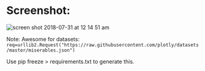 
# Screenshot:
![screen shot 2018-07-31 at 12 14 51 am](https://user-images.githubusercontent.com/29472568/43439064-e94b6f04-9456-11e8-9143-da24fbd040e0.png)


Note: Awesome for datasets: `req=urllib2.Request("https://raw.githubusercontent.com/plotly/datasets/master/miserables.json")`

Use pip freeze > requirements.txt to generate this.
